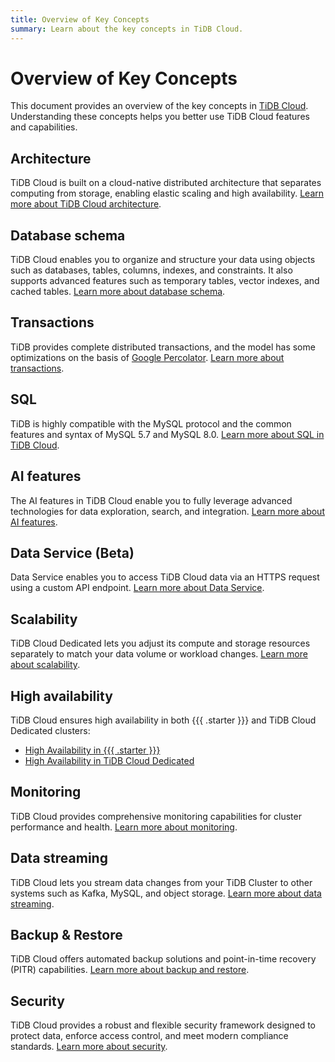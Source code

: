 ```yaml
---
title: Overview of Key Concepts
summary: Learn about the key concepts in TiDB Cloud.
---
```


# Overview of Key Concepts

This document provides an overview of the key concepts in [TiDB Cloud](https://www.pingcap.com/tidb-cloud/). Understanding these concepts helps you better use TiDB Cloud features and capabilities.

## Architecture

TiDB Cloud is built on a cloud-native distributed architecture that separates computing from storage, enabling elastic scaling and high availability. [Learn more about TiDB Cloud architecture](/tidb-cloud/architecture-concepts.md).

## Database schema

TiDB Cloud enables you to organize and structure your data using objects such as databases, tables, columns, indexes, and constraints. It also supports advanced features such as temporary tables, vector indexes, and cached tables. [Learn more about database schema](/tidb-cloud/database-schema-concepts.md).

## Transactions

TiDB provides complete distributed transactions, and the model has some optimizations on the basis of [Google Percolator](https://research.google.com/pubs/pub36726.html). [Learn more about transactions](/tidb-cloud/transaction-concepts.md).

## SQL

TiDB is highly compatible with the MySQL protocol and the common features and syntax of MySQL 5.7 and MySQL 8.0. [Learn more about SQL in TiDB Cloud](/tidb-cloud/sql-concepts.md).

## AI features

The AI features in TiDB Cloud enable you to fully leverage advanced technologies for data exploration, search, and integration. [Learn more about AI features](/tidb-cloud/ai-feature-concepts.md).

## Data Service (Beta)

Data Service enables you to access TiDB Cloud data via an HTTPS request using a custom API endpoint. [Learn more about Data Service](/tidb-cloud/data-service-concepts.md).

## Scalability

TiDB Cloud Dedicated lets you adjust its compute and storage resources separately to match your data volume or workload changes. [Learn more about scalability](/tidb-cloud/scalability-concepts.md).

## High availability

TiDB Cloud ensures high availability in both {{{ .starter }}} and TiDB Cloud Dedicated clusters:

- [High Availability in {{{ .starter }}}](/tidb-cloud/serverless-high-availability.md)
- [High Availability in TiDB Cloud Dedicated](/tidb-cloud/high-availability-with-multi-az.md)

## Monitoring

TiDB Cloud provides comprehensive monitoring capabilities for cluster performance and health. [Learn more about monitoring](/tidb-cloud/monitoring-concepts.md).

## Data streaming

TiDB Cloud lets you stream data changes from your TiDB Cluster to other systems such as Kafka, MySQL, and object storage. [Learn more about data streaming](/tidb-cloud/data-streaming-concepts.md).

## Backup & Restore

TiDB Cloud offers automated backup solutions and point-in-time recovery (PITR) capabilities. [Learn more about backup and restore](/tidb-cloud/backup-and-restore-concepts.md).

## Security

TiDB Cloud provides a robust and flexible security framework designed to protect data, enforce access control, and meet modern compliance standards. [Learn more about security](/tidb-cloud/security-concepts.md).